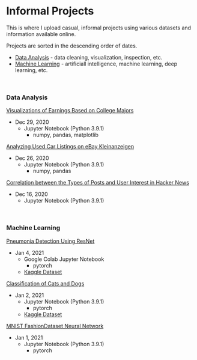 # Informal Projects
This is where I upload casual, informal projects using various datasets and information available online.

Projects are sorted in the descending order of dates.
- [Data Analysis](#data-analysis) - data cleaning, visualization, inspection, etc.
- [Machine Learning](#machine-learning) - artificiall intelligence, machine learning, deep learning, etc.

&nbsp;
### Data Analysis

[Visualizations of Earnings Based on College Majors](https://github.com/chan030609/informal-projects/blob/main/earnings-based-on-majors/earnings-based-on-majors.ipynb)
- Dec 29, 2020
  - Jupyter Notebook (Python 3.9.1)
    - numpy, pandas, matplotlib

[Analyzing Used Car Listings on eBay Kleinanzeigen](https://github.com/chan030609/practice-projects/blob/main/ebay-car-sales-analysis/ebay-car-sales-analysis.ipynb)
- Dec 26, 2020
  - Jupyter Notebook (Python 3.9.1)
      - numpy, pandas

[Correlation between the Types of Posts and User Interest in Hacker News](https://github.com/chan030609/practice-projects/blob/main/hackernews-post-analysis/hacker-news-post-analysis.ipynb) 
- Dec 16, 2020
  - Jupyter Notebook (Python 3.9.1)

&nbsp;
### Machine Learning

[Pneumonia Detection Using ResNet](https://github.com/chan030609/resnet-pneumonia-detection/blob/main/README.md)
- Jan 4, 2021
  - Google Colab Jupyter Notebook
    - pytorch
  - [Kaggle Dataset](https://www.kaggle.com/paultimothymooney/chest-xray-pneumonia)

[Classification of Cats and Dogs](https://github.com/chan030609/informal-projects/blob/main/classification-of-cats-and-dogs/classification_of_cats_and_dogs.ipynb)
- Jan 2, 2021
  - Jupyter Notebook (Python 3.9.1)
    - pytorch
  - [Kaggle Dataset](https://www.kaggle.com/tongpython/cat-and-dog/tasks)

[MNIST FashionDataset Neural Network](https://github.com/chan030609/informal-projects/blob/main/mnist-fashion-validation/mnist-fashion-validation.ipynb)
- Jan 1, 2021
  - Jupyter Notebook (Python 3.9.1)
    - pytorch
